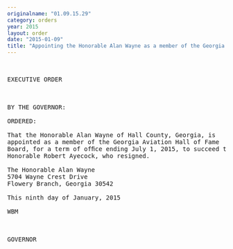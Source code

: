 ```yaml
---
originalname: "01.09.15.29"
category: orders
year: 2015
layout: order
date: "2015-01-09"
title: "Appointing the Honorable Alan Wayne as a member of the Georgia Aviation Hall of Fame Board"
---
```

<pre>
 

EXECUTIVE ORDER

 

BY THE GOVERNOR:

ORDERED:

That the Honorable Alan Wayne of Hall County, Georgia, is
appointed as a member of the Georgia Aviation Hall of Fame
Board, for a term of ofﬁce ending July 1, 2015, to succeed the
Honorable Robert Ayecock, who resigned.

The Honorable Alan Wayne
5704 Wayne Crest Drive
Flowery Branch, Georgia 30542

This ninth day of January, 2015

WBM

 

GOVERNOR

 

</pre>
